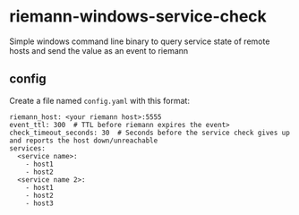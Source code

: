 # riemann-windows-service-check

Simple windows command line binary to query service state of remote hosts and send the value as an event to riemann




## config

Create a file named `config.yaml` with this format:


    riemann_host: <your riemann host>:5555
    event_ttl: 300  # TTL before riemann expires the event>
    check_timeout_seconds: 30  # Seconds before the service check gives up and reports the host down/unreachable
    services:
      <service name>:
        - host1
        - host2
      <service name 2>:
        - host1
        - host2
        - host3
